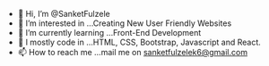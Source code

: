 - 👋 Hi, I’m @SanketFulzele
- 👀 I’m interested in ...Creating New User Friendly Websites
- 🌱 I’m currently learning ...Front-End Development
- 💞️ I mostly code in ...HTML, CSS, Bootstrap, Javascript and React.
- 📫 How to reach me ...mail me on sanketfulzelek6@gmail.com

<!---
SanketFulzele/SanketFulzele is a ✨ special ✨ repository because its `README.md` (this file) appears on your GitHub profile.
You can click the Preview link to take a look at your changes.
--->

